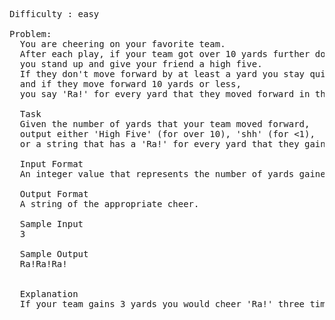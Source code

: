 <pre>
Difficulty : easy

Problem: 
  You are cheering on your favorite team. 
  After each play, if your team got over 10 yards further down the field, 
  you stand up and give your friend a high five. 
  If they don't move forward by at least a yard you stay quiet and say 'shh', 
  and if they move forward 10 yards or less, 
  you say 'Ra!' for every yard that they moved forward in that play.

  Task 
  Given the number of yards that your team moved forward, 
  output either 'High Five' (for over 10), 'shh' (for <1), 
  or a string that has a 'Ra!' for every yard that they gained.

  Input Format 
  An integer value that represents the number of yards gained or lost by your team.

  Output Format 
  A string of the appropriate cheer. 

  Sample Input 
  3

  Sample Output
  Ra!Ra!Ra!


  Explanation
  If your team gains 3 yards you would cheer 'Ra!' three times for that play.

</pre>
